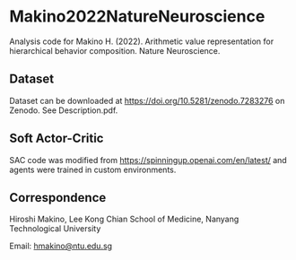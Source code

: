 # Makino2022NatureNeuroscience

Analysis code for Makino H. (2022). Arithmetic value representation for hierarchical behavior composition. Nature Neuroscience.

## Dataset
Dataset can be downloaded at https://doi.org/10.5281/zenodo.7283276 on Zenodo.
See Description.pdf.

## Soft Actor-Critic
SAC code was modified from https://spinningup.openai.com/en/latest/ and agents were trained in custom environments.

## Correspondence
Hiroshi Makino, Lee Kong Chian School of Medicine, Nanyang Technological University

Email: hmakino@ntu.edu.sg
